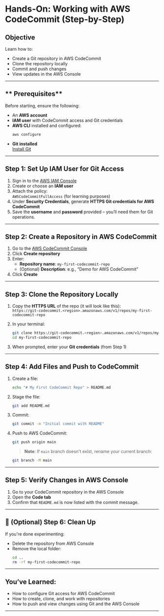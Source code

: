 # Hands-On: Working with AWS CodeCommit (Step-by-Step)

## **Objective**
Learn how to:
- Create a Git repository in AWS CodeCommit
- Clone the repository locally
- Commit and push changes
- View updates in the AWS Console

---

## ** Prerequisites**
Before starting, ensure the following:

- An **AWS account**
- **IAM user** with CodeCommit access and Git credentials
- **AWS CLI** installed and configured:  
  ```bash
  aws configure
  ```
- **Git installed**  
  [Install Git](https://git-scm.com/downloads)

---

## **Step 1: Set Up IAM User for Git Access**

1. Sign in to the [AWS IAM Console](https://console.aws.amazon.com/iam/)
2. Create or choose an **IAM user**
3. Attach the policy:  
   `AWSCodeCommitFullAccess` (for learning purposes)
4. Under **Security Credentials**, generate **HTTPS Git credentials for AWS CodeCommit**
5. Save the **username** and **password** provided – you’ll need them for Git operations.

---

## **Step 2: Create a Repository in AWS CodeCommit**

1. Go to the [AWS CodeCommit Console](https://console.aws.amazon.com/codecommit/)
2. Click **Create repository**
3. Enter:
   - **Repository name**: `my-first-codecommit-repo`
   - (Optional) **Description**: e.g., “Demo for AWS CodeCommit”
4. Click **Create**

---

## **Step 3: Clone the Repository Locally**

1. Copy the **HTTPS URL** of the repo (it will look like this):  
   `https://git-codecommit.<region>.amazonaws.com/v1/repos/my-first-codecommit-repo`

2. In your terminal:
   ```bash
   git clone https://git-codecommit.<region>.amazonaws.com/v1/repos/my-first-codecommit-repo
   cd my-first-codecommit-repo
   ```

3. When prompted, enter your **Git credentials** (from Step 1)

---

## **Step 4: Add Files and Push to CodeCommit**

1. Create a file:
   ```bash
   echo "# My First CodeCommit Repo" > README.md
   ```

2. Stage the file:
   ```bash
   git add README.md
   ```

3. Commit:
   ```bash
   git commit -m "Initial commit with README"
   ```

4. Push to AWS CodeCommit:
   ```bash
   git push origin main
   ```

   > **Note**: If `main` branch doesn't exist, rename your current branch:
   ```bash
   git branch -M main
   ```

---

## **Step 5: Verify Changes in AWS Console**

1. Go to your CodeCommit repository in the AWS Console
2. Open the **Code tab**
3. Confirm that `README.md` is now listed with the commit message.

---

## **🧹 (Optional) Step 6: Clean Up**

If you're done experimenting:
- Delete the repository from AWS Console
- Remove the local folder:
  ```bash
  cd ..
  rm -rf my-first-codecommit-repo
  ```

---

## You’ve Learned:

- How to configure Git access for AWS CodeCommit  
- How to create, clone, and work with repositories  
- How to push and view changes using Git and the AWS Console

---